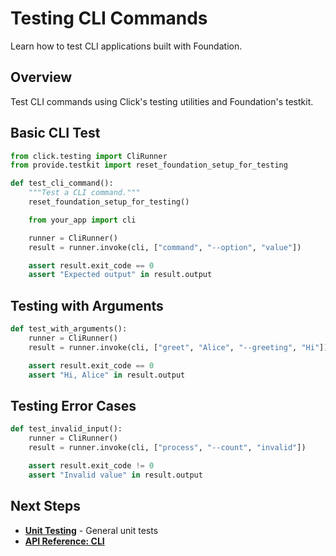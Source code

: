 # Testing CLI Commands

Learn how to test CLI applications built with Foundation.

## Overview

Test CLI commands using Click's testing utilities and Foundation's testkit.

## Basic CLI Test

```python
from click.testing import CliRunner
from provide.testkit import reset_foundation_setup_for_testing

def test_cli_command():
    """Test a CLI command."""
    reset_foundation_setup_for_testing()

    from your_app import cli

    runner = CliRunner()
    result = runner.invoke(cli, ["command", "--option", "value"])

    assert result.exit_code == 0
    assert "Expected output" in result.output
```

## Testing with Arguments

```python
def test_with_arguments():
    runner = CliRunner()
    result = runner.invoke(cli, ["greet", "Alice", "--greeting", "Hi"])

    assert result.exit_code == 0
    assert "Hi, Alice" in result.output
```

## Testing Error Cases

```python
def test_invalid_input():
    runner = CliRunner()
    result = runner.invoke(cli, ["process", "--count", "invalid"])

    assert result.exit_code != 0
    assert "Invalid value" in result.output
```

## Next Steps

- **[Unit Testing](unit-tests.md)** - General unit tests
- **[API Reference: CLI](../../reference/provide/foundation/cli/index.md)**
